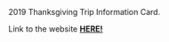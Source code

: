 <!DOCTYPE html>
<html>
<body>
2019 Thanksgiving Trip Information Card.

Link to the website <a href="https://0125jinlee.github.io/thanksgiving/"><b>HERE!</b></a>
</body>
</html>
